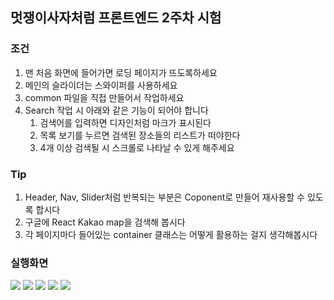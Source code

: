 ## 멋쟁이사자처럼 프론트엔드 2주차 시험

### 조건

1. 맨 처음 화면에 들어가면 로딩 페이지가 뜨도록하세요
2. 메인의 슬라이더는 스와이퍼를 사용하세요
3. common 파일을 직접 만들어서 작업하세요
4. Search 작업 시 아래와 같은 기능이 되어야 합니다
    1. 검색어를 입력하면 디자인처럼 마크가 표시된다
    2. 목록 보기를 누르면 검색된 장소들의 리스트가 떠야한다
    3. 4개 이상 검색될 시 스크롤로 나타날 수 있게 해주세요

### Tip

1. Header, Nav, Slider처럼 반복되는 부분은 Coponent로 만들어 재사용할 수 있도록 합시다
2. 구글에 React Kakao map을 검색해 봅시다
3. 각 페이지마다 들어있는 container 클래스는 어떻게 활용하는 걸지 생각해봅시다

### 실행화면
<img src="./src/assets/img/png/image1.png">
<img src="./src/assets/img/png/image2.png">
<img src="./src/assets/img/png/image3.png">
<img src="./src/assets/img/png/image4.png">
<img src="./src/assets/img/png/image5.png">

